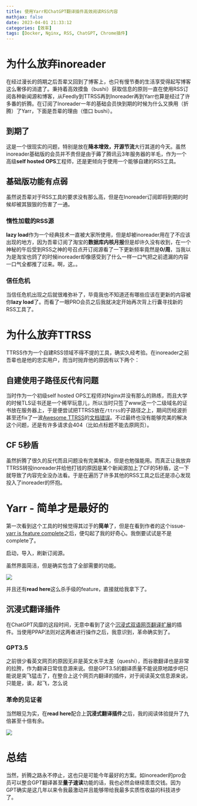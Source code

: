 ```yaml
---
title: 使用Yarr和ChatGPT翻译插件高效阅读RSS内容
mathjax: false
date: 2023-04-01 21:33:12
categories: [效率]
tags: [Docker, Nginx, RSS, ChatGPT, Chrome插件]
---
```

# 为什么放弃inoreader
在经过漫长的鸽期之后吾辈又回到了博客上，也只有慢节奏的生活享受得起写博客这么奢侈的消遣了。秉持着高效摸鱼（bushi）获取信息的原则一直在使用RSS订阅各种新闻源和博客，从Feedly到TTRSS再到Inoreader再到Yarr也算是经过了许多番的折腾。在订阅了Inoreader一年的基础会员快到期的时候为什么又换用（折腾）了Yarr，下面是吾辈的理由（借口 bushi）。
## 到期了
这是一个很现实的问题，特别是放在**降本增效，开源节流**大行其道的今天。虽然inoreader基础版的会员并不贵但是由于薅了腾讯云3年服务器的羊毛，作为一个高级**self hosted OPS**工程师，还是更倾向于使用一个能够自建的RSS工具。
## 基础版功能有点弱
虽然说吾辈对于RSS工具的要求没有那么高，但是在Inoreader订阅即将到期的时候却被其狠狠的伤害了一通。
### 惰性加载的RSS源
**lazy load**作为一个经典技术一直被大家所使用，但是却被inoreader用在了不应该出现的地方，因为吾辈订阅了淘宝的**数据库内核月报**但是却许久没有收到，在一个神秘的午后受到RSS之神的号召点开订阅源看了一下更新频率竟然是**0/周**，当我以为是淘宝也鸽了的时候inoreader却像感受到了什么一样一口气把之前遗漏的内容一口气全都推了过来。啊，这。。
### 信任危机
当信任危机出现之后就很难弥补了，毕竟我也不知道还有哪些应该在更新的内容被你**lazy load**了。而看了一眼PRO会员之后我就决定开始再次背上行囊寻找新的RSS工具了。
# 为什么放弃TTRSS
TTRSS作为一个自建RSS领域不得不提的工具，确实久经考验。在inoreader之前吾辈也是他的忠实用户，而当时抛弃他的原因有以下两个：

## 自建使用子路径反代有问题
当时作为一个初级self hosted OPS工程师对Nginx并没有那么的熟练，而且大学的时候TLS证书还是一个稀罕玩意儿，所以当时只签了www这一个二级域名的证书放在服务器上，于是便尝试把TTRSS放在`/ttrss`的子路径之上，期间历经波折甚至还fix了一波[Awesome TTRSS](https://ttrss.henry.wang/)的[文档错误](https://github.com/HenryQW/Awesome-TTRSS/commit/ec6f6b01b1925a8f7fc8bcc5a5cd51ff2e0475b5)。不过最终也没有能够完美的解决这个问题，还是有许多请求会404（比如点标题不能去原网页）。

## CF 5秒盾
虽然折腾了很久的反代而且问题没有完美解决，但是也勉强能用。而真正让我放弃TTRSS转投inoreader并给他打钱的原因是某个新闻源加上了CF的5秒盾，这一下就导致了内容完全没办法看。于是在遍历了许多其他的RSS工具之后还是凉心发现投入了inoreader的怀抱。

# Yarr - 简单才是最好的
第一次看到这个工具的时候觉得其过于的**简单**了，但是在看到作者的这个issue-[yarr is feature complete](https://github.com/nkanaev/yarr/issues/57)之后，便勾起了我的好奇心。我倒要试试是不是complete了。

启动，导入，刷新订阅源。

虽然界面简洁，但是确实包含了全部需要的功能。

![](https://misakatang.oss-cn-beijing.aliyuncs.com/blog_picture/2023-04-02-puF2iC.png)

并且还有**read here**这么杀手级的feature，直接就给我拿下了。
## 沉浸式翻译插件
在ChatGPT风靡的这段时间，无意中看到了这个[沉浸式双语网页翻译扩展](https://immersive-translate.owenyoung.com/)的插件。当使用PPAP法则对这两者进行操作之后，我意识到，革命确实到了。

### GPT3.5
之前很少看英文网页的原因无非是英文水平太差（queshi），而谷歌翻译也是非常的拉胯，作为翻译日常信息源来说。但是GPT3.5的翻译质量不能说原地踏步吧只能说是突飞猛击了，在整合上这个网页内翻译的插件，对于阅读英文信息源来说，只能是，诶，起飞，怎么说

### 革命的见证者
当然眼见为实，在**read here**配合上**沉浸式翻译插件**之后，我的阅读体验提升了九倍甚至十倍有余。

![](https://misakatang.oss-cn-beijing.aliyuncs.com/blog_picture/2023-04-02-J7HobC.png)


# 总结
当然，折腾之路永不停止，这也只是可能今年最好的方案。如inoreader的pro会员可以整合GPT翻译甚至**量子速读**功能的话，我也必然会继续乖乖交钱。因为GPT确实是这几年以来令我最激动并且能够带给我最多实质性收益的科技进步了。